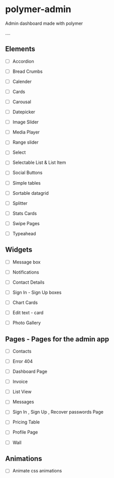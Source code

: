 # polymer-admin
Admin dashboard made with polymer

....

## Elements

- [ ] Accordion

- [ ] Bread Crumbs

- [ ] Calender

- [ ] Cards

- [ ] Carousal

- [ ] Datepicker

- [ ] Image Slider

- [ ] Media Player

- [ ] Range slider

- [ ] Select

- [ ] Selectable List & List Item

- [ ] Social Buttons

- [ ] Simple tables

- [ ] Sortable datagrid

- [ ] Splitter

- [ ] Stats Cards

- [ ] Swipe Pages

- [ ] Typeahead

## Widgets

- [ ] Message box

- [ ] Notifications

- [ ] Contact Details

- [ ] Sign In - Sign Up boxes

- [ ] Chart Cards

- [ ] Edit text - card

- [ ] Photo Gallery

## Pages - Pages for the admin app

- [ ] Contacts

- [ ] Error 404

- [ ] Dashboard Page

- [ ] Invoice

- [ ] List View

- [ ] Messages

- [ ] Sign In , Sign Up , Recover passwords Page

- [ ] Pricing Table

- [ ] Profile Page

- [ ] Wall

## Animations

- [ ] Animate css animations
